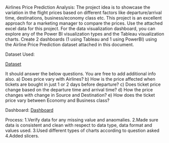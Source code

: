 Airlines Price Prediction Analysis:
The project idea is to showcase the variation in the flight prices based on different factors like departure/arrival time, destinations, business/economy class etc. This project is an excellent approach for a marketing manager to compare the prices.
Use the attached excel data for this project. For the data visualization dashboard, you can explore any of the Power BI visualization types and the Tableau visualization charts. 
Create 2 dashboards (1 using Tableau and 1 using PowerBI) using the Airline Price Prediction dataset attached in this document. 

Dataset Used: 

<a href= https://github.com/Akanksha414/PowerBI/blob/main/Airline.xlsx>Dataset</a>

It should answer the below questions. You are free to add additional info also.
a) Does price vary with Airlines?
b) How is the price affected when tickets are bought in just 1 or 2 days before departure?
c) Does ticket price change based on the departure time and arrival time?
d) How the price changes with change in Source and Destination?
e) How does the ticket price vary between Economy and Business class? 

Dashboard: <a href= https://github.com/Akanksha414/PowerBI/blob/main/AirlineDashBoard.png>Dashboard</a>

Process:
1.Verify data for any missing value and anaomalies.
2.Made sure data is consistent and clean with respect to data type, data format and values used.
3.Used different types of charts according to question asked
4.Added slicers.




